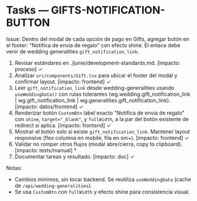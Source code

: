 # Tasks — GIFTS-NOTIFICATION-BUTTON

Issue: Dentro del modal de cada opción de pago en Gifts, agregar botón en el footer: "Notifica de envia de regalo" con efecto shine. El enlace debe venir de wedding generalities `gift_notification_link`.

1. Revisar estándares en ./junie/development-standards.md. [impacto: proceso] ✓
2. Analizar `src/components/Gift.tsx` para ubicar el footer del modal y confirmar layout. [impacto: frontend] ✓
3. Leer `gift_notification_link` desde wedding-generalities usando `useWeddingData()` con rutas tolerantes (wg.wedding.gift_notification_link | wg.gift_notification_link | wg.generalities.gift_notification_link). [impacto: datos/frontend] ✓
4. Renderizar botón `CustomBtn` label exacto "Notifica de envia de regalo" con `shine`, `target="_blank"`, y `fullWidth`, a la par del botón existente de redirect si aplica. [impacto: frontend] ✓
5. Mostrar el botón solo si existe `gift_notification_link`. Mantener layout responsive (flex columna en mobile, fila en sm+). [impacto: frontend] ✓
6. Validar no romper otros flujos (modal abre/cierra, copy to clipboard). [impacto: tests/manual] *
7. Documentar tareas y resultado. [impacto: doc] ✓

Notas:
- Cambios mínimos, sin tocar backend. Se reutiliza `useWeddingData` (cache de `/api/wedding-generalities`).
- Se usa `CustomBtn` con `fullWidth` y efecto shine para consistencia visual.
